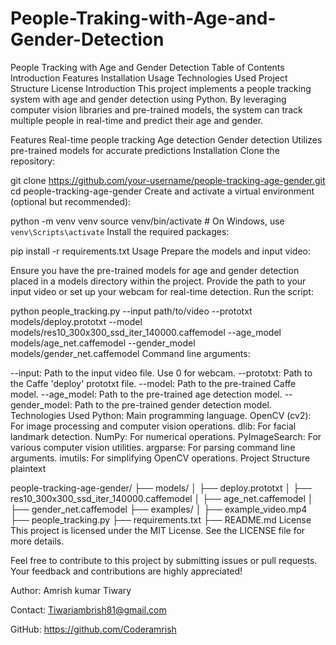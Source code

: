 # People-Traking-with-Age-and-Gender-Detection
People Tracking with Age and Gender Detection
Table of Contents
Introduction
Features
Installation
Usage
Technologies Used
Project Structure
License
Introduction
This project implements a people tracking system with age and gender detection using Python. By leveraging computer vision libraries and pre-trained models, the system can track multiple people in real-time and predict their age and gender.

Features
Real-time people tracking
Age detection
Gender detection
Utilizes pre-trained models for accurate predictions
Installation
Clone the repository:


git clone https://github.com/your-username/people-tracking-age-gender.git
cd people-tracking-age-gender
Create and activate a virtual environment (optional but recommended):


python -m venv venv
source venv/bin/activate   # On Windows, use `venv\Scripts\activate`
Install the required packages:


pip install -r requirements.txt
Usage
Prepare the models and input video:

Ensure you have the pre-trained models for age and gender detection placed in a models directory within the project.
Provide the path to your input video or set up your webcam for real-time detection.
Run the script:


python people_tracking.py --input path/to/video --prototxt models/deploy.prototxt --model models/res10_300x300_ssd_iter_140000.caffemodel --age_model models/age_net.caffemodel --gender_model models/gender_net.caffemodel
Command line arguments:

--input: Path to the input video file. Use 0 for webcam.
--prototxt: Path to the Caffe 'deploy' prototxt file.
--model: Path to the pre-trained Caffe model.
--age_model: Path to the pre-trained age detection model.
--gender_model: Path to the pre-trained gender detection model.
Technologies Used
Python: Main programming language.
OpenCV (cv2): For image processing and computer vision operations.
dlib: For facial landmark detection.
NumPy: For numerical operations.
PyImageSearch: For various computer vision utilities.
argparse: For parsing command line arguments.
imutils: For simplifying OpenCV operations.
Project Structure
plaintext

people-tracking-age-gender/
├── models/
│   ├── deploy.prototxt
│   ├── res10_300x300_ssd_iter_140000.caffemodel
│   ├── age_net.caffemodel
│   ├── gender_net.caffemodel
├── examples/
│   ├── example_video.mp4
├── people_tracking.py
├── requirements.txt
├── README.md
License
This project is licensed under the MIT License. See the LICENSE file for more details.

Feel free to contribute to this project by submitting issues or pull requests. Your feedback and contributions are highly appreciated!

Author: Amrish kumar Tiwary

Contact: Tiwariambrish81@gmail.com

GitHub: https://github.com/Coderamrish
